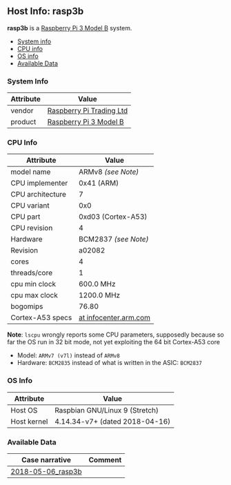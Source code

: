 ## Host Info: rasp3b

**rasp3b** is a [Raspberry Pi 3 Model B](https://www.raspberrypi.org/products/raspberry-pi-3-model-b/) system.

- [System info](#user-content-sys)
- [CPU info](#user-content-cpu)
- [OS info](#user-content-os)
- [Available Data](#user-content-data)

### System Info <a name="sys"></a>

| Attribute   | Value |
| ----------- | ----- |
| vendor      | [Raspberry Pi Trading Ltd](https://www.raspberrypi.org/) |
| product     | [Raspberry Pi 3 Model B](https://www.raspberrypi.org/products/raspberry-pi-3-model-b/) |

### CPU Info <a name="cpu"></a>

| Attribute | Value |
| --------- | ----- |
| model name       | ARMv8 _(see Note)_ |
| CPU implementer  | 0x41 (ARM) |
| CPU architecture | 7 |
| CPU variant      | 0x0 |
| CPU part         | 0xd03 (Cortex-A53) |
| CPU revision     | 4 |
| Hardware         | BCM2837 _(see Note)_ |
| Revision         | a02082 |
| cores            | 4 |
| threads/core     | 1 |
| cpu min clock    | 600.0 MHz |
| cpu max clock    | 1200.0 MHz |
| bogomips         | 76.80 |
| Cortex-A53 specs | [at infocenter.arm.com](http://infocenter.arm.com/help/index.jsp?topic=/com.arm.doc.ddi0500g/BABFEABI.html) |

**Note**: `lscpu` wrongly reports some CPU parameters, supposedly because so
far the OS run in 32 bit mode, not yet exploiting the 64 bit Cortex-A53 core
- Model: `ARMv7 (v7l)` instead of `ARMv8`
- Hardware: `BCM2835` instead of what is written in the ASIC: `BCM2837`

### OS Info <a name="os"></a>

| Attribute | Value |
| --------- | ----- |
| Host OS      | Raspbian GNU/Linux 9 (Stretch) |
| Host kernel  | 4.14.34-v7+ (dated 2018-04-16) |

### Available Data <a name="data"></a>

| Case narrative | Comment |
| -------------- | ------- |
| [2018-05-06_rasp3b](2018-05-06_rasp3b.md) |  |
